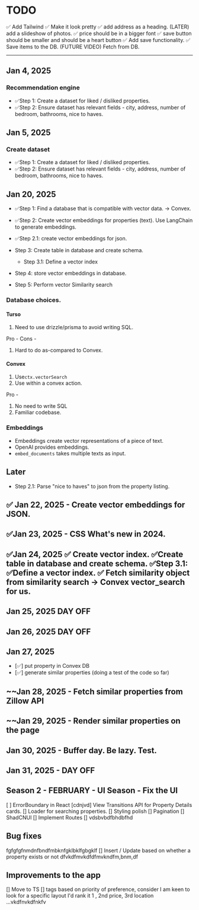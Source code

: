 


# TODO
✅ Add Tailwind
✅ Make it look pretty
✅  add address as a heading.
(LATER) add a slideshow of photos.
✅ price should be in a bigger font
✅  save button should be smaller and should be a heart button
 ✅ Add save functionality.
 ✅ Save items to the DB.
(FUTURE VIDEO) Fetch from DB.

 ----
## Jan 4, 2025
### Recommendation engine
- ✅Step 1: Create a dataset for liked / disliked properties.
- ✅Step 2: Ensure dataset has relevant fields - city, address, number of bedroom, bathrooms, nice to haves.

## Jan 5, 2025
### Create dataset
- ✅Step 1: Create a dataset for liked / disliked properties.
- ✅Step 2: Ensure dataset has relevant fields - city, address, number of bedroom, bathrooms, nice to haves.

## Jan 20, 2025
- ✅Step 1: Find a database that is compatible with vector data. -> Convex. 
-  ✅Step 2: Create vector embeddings for properties (text). Use LangChain to generate embeddings. 
-  ✅Step 2.1: create vector embeddings for json. 
- Step 3: Create table in database and create schema. 
  - Step 3.1: Define a vector index

- Step 4: store vector embeddings in database. 
- Step 5: Perform vector Similarity search
  

### Database choices. 

#### Turso
1. Need to use drizzle/prisma to avoid writing SQL. 

Pro - 
Cons - 
1. Hard to do as-compared to Convex. 

#### Convex
1. Use`ctx.vectorSearch`
2. Use within a convex action. 

Pro - 
1. No need to write SQL
1. Familiar codebase. 

### Embeddings
- Embeddings create vector representations of a piece of text. 
- OpenAI provides embeddings. 
- `embed_documents` takes multiple texts as input. 


## Later
- Step 2.1: Parse "nice to haves" to json from the property listing.



## ✅ Jan 22, 2025 - Create vector embeddings for JSON.
## ✅Jan 23, 2025 - CSS What's new in 2024. 
## ✅Jan 24, 2025 ✅ Create vector index. ✅Create table in database and create schema. ✅Step 3.1: ✅Define a vector index. ✅ Fetch similarity object from similarity search -> Convex vector_search for us. 
## Jan 25, 2025 DAY OFF 
## Jan 26, 2025 DAY OFF 
## Jan 27, 2025 
  - [✅] put property in Convex DB
  - [✅] generate similar properties (doing a test of the code so far)
## ~~Jan 28, 2025 - Fetch similar properties from Zillow API
## ~~Jan 29, 2025 - Render similar properties on the page
## Jan 30, 2025 - Buffer day. Be lazy. Test.
## Jan 31, 2025 - DAY OFF  




## Season 2 - FEBRUARY - UI Season - Fix the UI 
[ ] ErrorBoundary in React
[cdnjvd] View Transitions API for Property Details cards. 
[] Loader for searching properties. 
[] Styling polish
[] Pagination
[] ShadCNUI
[] Implement Routes 
[] vdsbvbdfbhdbfhd


## Bug fixes
fgfgfgfnmdnfbndfmbknfgklbklfgbgklf
[] Insert / Update based on whether a property exists or not
dfvkdfmvkdfdfmvkndfm,bnm,df

## Improvements to the app
[] Move to TS
[] tags based on priority of preference, consider I am keen to look for a specific layout I'd rank it 1 , 2nd price, 3rd location ...vkdfnvkdfnkfv